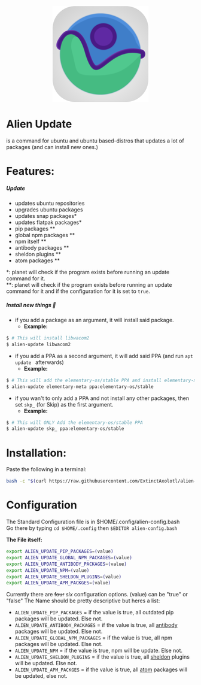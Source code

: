 <div align="center">
  <img height=256 width=256 src="./img/alien-icon.svg" alt="Alien Logo">
</div>

# Alien Update
is a command for ubuntu and ubuntu based-distros that updates a lot of packages (and can install new ones.)

# Features:

##### Update
- updates ubuntu repositories
- upgrades ubuntu packages
- updates snap packages\*
- updates flatpak packages\*
- pip packages \*\*
- global npm packages \*\*
- npm itself \*\*
- antibody packages \*\*
- sheldon plugins \*\*
- atom packages \*\*

\*: planet will check if the program exists before running an update command for it.  
\*\*: planet will check if the program exists before running an update command for it and if the configuration for it is set to `true`.

##### Install new things 🤯
- if you add a package as an argument, it will install said package.
  - **Example:**
```bash
$ # This will install libwacom2
$ alien-update libwacom2
```
- if you add a PPA as a second argument, it will add said PPA (and run `apt update ` afterwards)
  - **Example:**
```bash
$ # This will add the elementary-os/stable PPA and install elementary-meta
$ alien-update elementary-meta ppa:elementary-os/stable
```
- if you wan't to only add a PPA and not install any other packages, then set `skp_` (for Skip) as the first argument.
  - **Example:**
```bash
$ # This will ONLY Add the elementary-os/stable PPA
$ alien-update skp_ ppa:elementary-os/stable
```

# Installation:
Paste the following in a terminal:  
```bash
bash -c "$(curl https://raw.githubusercontent.com/ExtinctAxolotl/alien-update/main/src/remote-install.bash)"
```

# Configuration
The Standard Configuration file is in $HOME/.config/alien-config.bash  
Go there by typing `cd $HOME/.config` then `$EDITOR alien-config.bash`  

**The File itself:**
```bash
export ALIEN_UPDATE_PIP_PACKAGES=(value)
export ALIEN_UPDATE_GLOBAL_NPM_PACKAGES=(value)
export ALIEN_UPDATE_ANTIBODY_PACKAGES=(value)
export ALIEN_UPDATE_NPM=(value)
export ALIEN_UPDATE_SHELDON_PLUGINS=(value)
export ALIEN_UPDATE_APM_PACKGES=(value)
```
Currently there are ~~four~~ _six_ configuration options. (value) can be "true" or "false"
The Name should be pretty descriptive but heres a list:
- `ALIEN_UPDATE_PIP_PACKAGES` = if the value is true, all outdated pip packages will be updated. Else not.
- `ALIEN_UPDATE_ANTIBODY_PACKAGES` = if the value is true, all [antibody](https://github.com/getantibody/antibody) packages will be updated. Else not.
- `ALIEN_UPDATE_GLOBAL_NPM_PACKAGES` = if the value is true, all npm packages will be updated. Else not.
- `ALIEN_UPDATE_NPM` = if the value is true, npm will be update. Else not.
- `ALIEN_UPDATE_SHELDON_PLUGINS` = if the value is true, all [sheldon](https://github.com/rossmacarthur/sheldon) plugins will be updated. Else not.
- `ALIEN_UPDATE_APM_PACKGES` = if the value is true, all [atom](https://atom.io) packages will be updated, else not.
